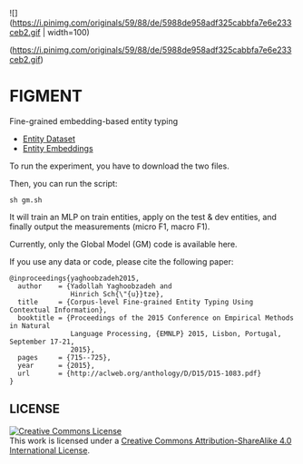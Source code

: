 ![] (https://i.pinimg.com/originals/59/88/de/5988de958adf325cabbfa7e6e233ceb2.gif | width=100)

(https://i.pinimg.com/originals/59/88/de/5988de958adf325cabbfa7e6e233ceb2.gif)
# FIGMENT
Fine-grained embedding-based entity typing

<ul>
     <li><a href="http://cistern.cis.lmu.de/figment/entitydatasets.tar.gz">Entity Dataset</a></li>
     <li><a href="http://cistern.cis.lmu.de/figment/embeddings.txt">Entity Embeddings</a></li>
</ul>


To run the experiment, you have to download the two files.

Then, you can run the script:


```
sh gm.sh
```

It will train an MLP on train entities, apply on the test & dev entities, and finally output the 
measurements (micro F1, macro F1). 

Currently, only the Global Model (GM) code is available here. 


If you use any data or code, please cite the following paper:

```
@inproceedings{yaghoobzadeh2015,
  author    = {Yadollah Yaghoobzadeh and
               Hinrich Sch{\"{u}}tze},
  title     = {Corpus-level Fine-grained Entity Typing Using Contextual Information},
  booktitle = {Proceedings of the 2015 Conference on Empirical Methods in Natural
               Language Processing, {EMNLP} 2015, Lisbon, Portugal, September 17-21,
               2015},
  pages     = {715--725},
  year      = {2015},
  url       = {http://aclweb.org/anthology/D/D15/D15-1083.pdf}
}
```



## LICENSE

<a rel="license" href="http://creativecommons.org/licenses/by-sa/4.0/"><img alt="Creative Commons License" style="border-width:0" src="https://i.creativecommons.org/l/by-sa/4.0/88x31.png" /></a><br />This work is licensed under a <a rel="license" href="http://creativecommons.org/licenses/by-sa/4.0/">Creative Commons Attribution-ShareAlike 4.0 International License</a>.
